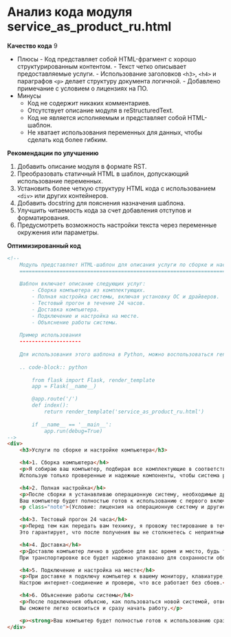 # Анализ кода модуля service_as_product_ru.html

**Качество кода**
9
 -  Плюсы
        - Код представляет собой HTML-фрагмент с хорошо структурированным контентом.
        - Текст четко описывает предоставляемые услуги.
        - Использование заголовков `<h3>`, `<h4>` и параграфов `<p>` делает структуру документа логичной.
        - Добавлено примечание с условием о лицензиях на ПО.
 -  Минусы
    - Код не содержит никаких комментариев.
    - Отсутствует описание модуля в reStructuredText.
    - Код не является исполняемым и представляет собой HTML-шаблон.
    - Не хватает использования переменных для данных, чтобы сделать код более гибким.

**Рекомендации по улучшению**

1.  Добавить описание модуля в формате RST.
2.  Преобразовать статичный HTML в шаблон, допускающий использование переменных.
3.  Установить более четкую структуру HTML кода с использованием `<div>` или других контейнеров.
4.  Добавить docstring для пояснения назначения шаблона.
5.  Улучшить читаемость кода за счет добавления отступов и форматирования.
6.  Предусмотреть возможность настройки текста через переменные окружения или параметры.

**Оптимизированный код**

```html
<!--
    Модуль представляет HTML-шаблон для описания услуги по сборке и настройке компьютера.
    ================================================================================================
    
    Шаблон включает описание следующих услуг:
        - Сборка компьютера из комплектующих.
        - Полная настройка системы, включая установку ОС и драйверов.
        - Тестовый прогон в течение 24 часов.
        - Доставка компьютера.
        - Подключение и настройка на месте.
        - Объяснение работы системы.
    
    Пример использования
    --------------------
    
    Для использования этого шаблона в Python, можно воспользоваться render_template из фреймворка Flask
    
    .. code-block:: python
    
        from flask import Flask, render_template
        app = Flask(__name__)

        @app.route('/')
        def index():
            return render_template('service_as_product_ru.html')
        
        if __name__ == '__main__':
            app.run(debug=True)    
-->
<div>
    <h3>Услуги по сборке и настройке компьютера</h3>

    <h4>1. Сборка компьютера</h4>
    <p>Я собираю ваш компьютер, подбирая все комплектующие в соответствии с вашими требованиями и задачами. 
    Использую только проверенные и надежные компоненты, чтобы система работала стабильно и долгое время.</p>

    <h4>2. Полная настройка</h4>
    <p>После сборки я устанавливаю операционную систему, необходимые драйверы и программы, делаю все обновления. 
    Ваш компьютер будет полностью готов к использованию с первого включения.</p>
    <p class="note">(Условие: лицензия на операционную систему и другие программы НЕ ВХОДЯТ в стоимость. Подробнее по тел 054-422-94-97)</p>

    <h4>3. Тестовый прогон 24 часа</h4>
    <p>Перед тем как передать вам технику, я провожу тестирование в течение 24 часов, чтобы проверить производительность и стабильность системы под разными нагрузками. 
    Это гарантирует, что после получения вы не столкнетесь с неприятными сюрпризами.</p>

    <h4>4. Доставка</h4>
    <p>Доставлю компьютер лично в удобное для вас время и место, будь то дом или офис. 
    При транспортировке все будет надежно упаковано для сохранности оборудования.</p>

    <h4>5. Подключение и настройка на месте</h4>
    <p>При доставке я подключу компьютер к вашему монитору, клавиатуре, мыши и другим устройствам. 
    Настрою интернет-соединение и проверю, что все работает без сбоев.</p>

    <h4>6. Объяснение работы системы</h4>
    <p>После подключения объясню, как пользоваться новой системой, отвечу на все ваши вопросы и покажу основные функции. 
    Вы сможете легко освоиться и сразу начать работу.</p>

    <p><strong>Ваш компьютер будет полностью готов к использованию сразу же после доставки.</strong></p>
</div>
```